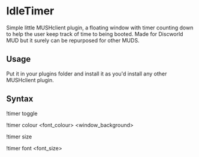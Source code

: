 # IdleTimer
Simple little MUSHclient plugin, a floating window with timer counting down to help the user keep track of time to being booted. Made for Discworld MUD but it surely can be repurposed for other MUDS.

## Usage
Put it in your plugins folder and install it as you'd install any other MUSHclient plugin.

## Syntax
!timer toggle

!timer colour <font_colour> <window_background>

!timer size <width> <height>

!timer font <font_size>
